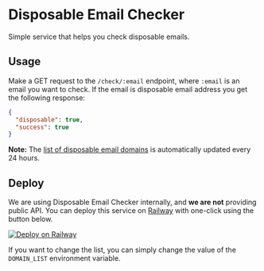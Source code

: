 # Disposable Email Checker

Simple service that helps you check disposable emails.

## Usage

Make a GET request to the `/check/:email` endpoint, where `:email` is an email
you want to check. If the email is disposable email address you get the
following response:

```json
{
  "disposable": true,
  "success": true
}
```

**Note:** The [list of disposable email domains](https://github.com/disposable/disposable-email-domains) is automatically updated every 24
hours.

## Deploy

We are using Disposable Email Checker internally, and **we are not** providing
public API. You can deploy this service on [Railway](https://railway.app) with
one-click using the button below.

[![Deploy on Railway](https://railway.app/button.svg)](https://railway.app/new/template/tHOg9a?referralCode=saliven)

If you want to change the list, you can simply change the value of the
`DOMAIN_LIST` environment variable.
